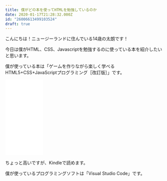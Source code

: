 ```yaml
---
title: 僕がどの本を使ってHTMLを勉強しているのか
date: 2020-01-17T21:28:32.000Z
id: "26006613499103524"
draft: true
---
```

こんにちは！ニュージーランドに住んでいる14歳の太朗です！

今日は僕がHTML、CSS、Javascriptを勉強するのに使っている本を紹介したいと思います。

僕が使っている本は「ゲームを作りながら楽しく学べるHTML5+CSS+JavaScriptプログラミング［改訂版］」です。
<iframe style="width:120px;height:240px;" marginwidth="0" marginheight="0" scrolling="no" frameborder="0" src="//rcm-fe.amazon-adsystem.com/e/cm?lt1=_blank&bc1=000000&IS2=1&bg1=FFFFFF&fc1=000000&lc1=0000FF&t=taroj1205-hatena-22&language=ja_JP&o=9&p=8&l=as4&m=amazon&f=ifr&ref=as_ss_li_til&asins=B06XRSFM6G&linkId=952a2883948ae9d65195e39d0039ceba"></iframe>

ちょっと高いですが、Kindleで読めます。

僕が使っているプログラミングソフトは「Visual Studio Code」です。
